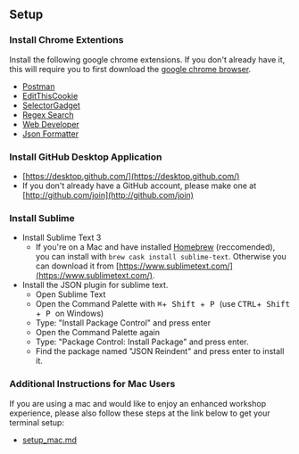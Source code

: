 ## Setup

### Install Chrome Extentions
Install the following google chrome extensions. If you don't already have it, this will require you to first download the [google chrome browser](https://www.google.com/chrome/).

* [Postman](https://chrome.google.com/webstore/detail/postman/fhbjgbiflinjbdggehcddcbncdddomop?hl=en)
* [EditThisCookie](https://chrome.google.com/webstore/detail/editthiscookie/fngmhnnpilhplaeedifhccceomclgfbg?hl=en)
* [SelectorGadget](https://chrome.google.com/webstore/detail/selectorgadget/mhjhnkcfbdhnjickkkdbjoemdmbfginb)
* [Regex Search](https://chrome.google.com/webstore/detail/regex-search/bcdabfmndggphffkchfdcekcokmbnkjl?hl=en)
* [Web Developer](https://chrome.google.com/webstore/detail/web-developer/bfbameneiokkgbdmiekhjnmfkcnldhhm?hl=en-US)
* [Json Formatter](https://chrome.google.com/webstore/detail/json-formatter/bcjindcccaagfpapjjmafapmmgkkhgoa)

### Install GitHub Desktop Application

* [https://desktop.github.com/](https://desktop.github.com/)
* If you don't already have a GitHub account, please make one at [http://github.com/join](http://github.com/join)

### Install Sublime
- Install Sublime Text 3
	- If you're on a Mac and have installed [Homebrew](https://brew.sh/) (reccomended), you can install with `brew cask install sublime-text`. Otherwise you can download it from [https://www.sublimetext.com/](https://www.sublimetext.com/).
- Install the JSON plugin for sublime text.
	- Open Sublime Text
	- Open the Command Palette with <kbd>⌘</kbd>+<kbd> Shift </kbd>+<kbd> P </kbd> (use <kbd>CTRL</kbd>+<kbd> Shift </kbd>+<kbd> P </kbd> on Windows)
	- Type: "Install Package Control" and press enter
	- Open the Command Palette again
	- Type: "Package Control: Install Package" and press enter.
	- Find the package named "JSON Reindent" and press enter to install it.

### Additional Instructions for Mac Users

If you are using a mac and would like to enjoy an enhanced workshop experience, please also follow these steps at the link below to get your terminal setup:

* [setup_mac.md](setup_mac.md)